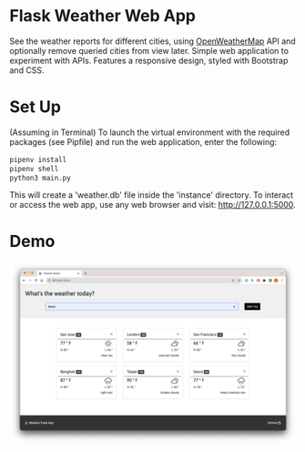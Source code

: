 # Flask Weather Web App

See the weather reports for different cities, using <a href="https://openweathermap.org/">OpenWeatherMap</a> API and optionally remove queried cities from view later. Simple web application to experiment with APIs. Features a responsive design, styled with Bootstrap and CSS.

# Set Up
(Assuming in Terminal)
To launch the virtual environment with the required packages (see Pipfile) and run the web application, enter the following:
```
pipenv install
pipenv shell
python3 main.py
```

This will create a 'weather.db' file inside the 'instance' directory. To interact or access the web app, use any web browser and visit: http://127.0.0.1:5000. 

# Demo
<img src="https://github.com/jschhie/weather-app/blob/master/new-demo.png" alter="Demo of weather web app">
